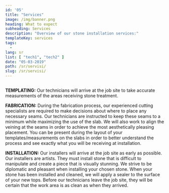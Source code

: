 ```yaml
---
id: '05'
title: "Services"
image: /img/banner.png
heading: What to expect
subheading: Services
description: "Overview of our stone installation services:"
templateKey: services
tags:
  - 
lang: sr
list: [ "tech1", "tech2" ]
date: "05-03-2019"
path: /sr/servisi/
slug: /sr/servisi/
---
```


##
<b>TEMPLATING:</b> Our technicians will arrive at the job site to take accurate measurements of the areas receiving stone treatment.

<b>FABRICATION:</b> During the fabrication process, our experienced cutting specialists are required to make decisions about where to place any necessary seams. Our technicians are instructed to keep these seams to a minimum while maximizing the use of the slab. We will also work to align the veining at the seams in order to achieve the most aesthetically pleasing placement. You can be present during the layout of your templates/measurements on the slabs in order to better understand the process and see exactly what you will be receiving at installation.

<b>INSTALLATION:</b> Our installers will arrive at the job site as early as possible. Our installers are artists. They must install stone that is difficult to manipulate and create a piece that is visually stunning. We strive to be diplomatic and pleasant when installing your chosen stone.
When your stone has been installed and cleaned, we will apply a sealer to the surface of your new tops. Before our technicians leave the job site, they will be certain that the work area is as clean as when they arrived.
